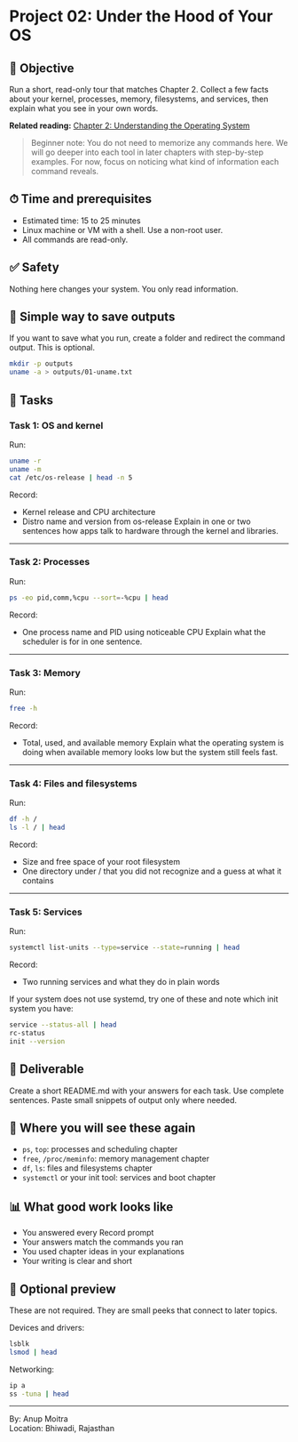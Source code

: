 # Project 02: Under the Hood of Your OS

## 📝 Objective

Run a short, read-only tour that matches Chapter 2. Collect a few facts about your kernel, processes, memory, filesystems, and services, then explain what you see in your own words.

**Related reading:** [Chapter 2: Understanding the Operating System](https://github.com/anup-moitra/foundational-linux-training/blob/main/01-understanding-linux-concepts/02-understanding-the-os.md)

> Beginner note: You do not need to memorize any commands here. We will go deeper into each tool in later chapters with step-by-step examples. For now, focus on noticing what kind of information each command reveals.

## ⏱ Time and prerequisites

- Estimated time: 15 to 25 minutes  
- Linux machine or VM with a shell. Use a non-root user.  
- All commands are read-only.

## ✅ Safety

Nothing here changes your system. You only read information.

## 📂 Simple way to save outputs

If you want to save what you run, create a folder and redirect the command output. This is optional.

```bash
mkdir -p outputs
uname -a > outputs/01-uname.txt
```

## 🔧 Tasks

### Task 1: OS and kernel
Run:
```bash
uname -r
uname -m
cat /etc/os-release | head -n 5
```
Record:
- Kernel release and CPU architecture
- Distro name and version from os-release
Explain in one or two sentences how apps talk to hardware through the kernel and libraries.

---

### Task 2: Processes
Run:
```bash
ps -eo pid,comm,%cpu --sort=-%cpu | head
```
Record:
- One process name and PID using noticeable CPU
Explain what the scheduler is for in one sentence.

---

### Task 3: Memory
Run:
```bash
free -h
```
Record:
- Total, used, and available memory
Explain what the operating system is doing when available memory looks low but the system still feels fast.

---

### Task 4: Files and filesystems
Run:
```bash
df -h /
ls -l / | head
```
Record:
- Size and free space of your root filesystem
- One directory under / that you did not recognize and a guess at what it contains

---

### Task 5: Services
Run:
```bash
systemctl list-units --type=service --state=running | head
```
Record:
- Two running services and what they do in plain words

If your system does not use systemd, try one of these and note which init system you have:
```bash
service --status-all | head
rc-status
init --version
```

## 📝 Deliverable

Create a short README.md with your answers for each task. Use complete sentences. Paste small snippets of output only where needed.

## 🧭 Where you will see these again

- `ps`, `top`: processes and scheduling chapter  
- `free`, `/proc/meminfo`: memory management chapter  
- `df`, `ls`: files and filesystems chapter  
- `systemctl` or your init tool: services and boot chapter

## 📊 What good work looks like

- You answered every Record prompt  
- Your answers match the commands you ran  
- You used chapter ideas in your explanations  
- Your writing is clear and short

## 🚀 Optional preview

These are not required. They are small peeks that connect to later topics.

Devices and drivers:
```bash
lsblk
lsmod | head
```

Networking:
```bash
ip a
ss -tuna | head
```

---

By: Anup Moitra  
Location: Bhiwadi, Rajasthan
